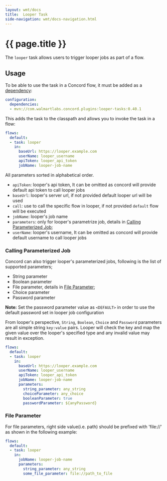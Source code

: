 ```yaml
---
layout: wmt/docs
title:  Looper Task
side-navigation: wmt/docs-navigation.html
---
```


# {{ page.title }}
The `looper` task allows users to trigger looper jobs as part of a flow. 

<a name="usage"/>

## Usage

To be able to use the task in a Concord flow, it must be added as a
[dependency](../getting-started/concord-dsl.html#dependencies):

```yaml
configuration:
  dependencies:
  - mvn://com.walmartlabs.concord.plugins:looper-tasks:0.40.1
```

This adds the task to the classpath and allows you to invoke the task in a flow:

```yaml
flows:
  default:
  - task: looper
    in:
      baseUrl: https://looper.example.com
      userName: looper_username
      apiToken: looper_api_token
      jobName: looper-job-name
```
All parameters sorted in alphabetical order.

- `apiToken`: looper's api token, It can be omitted as concord will provide default api token to call looper jobs
- `baseUrl`: looper's server url, if not provided default looper url will be used
- `call`: use to call the specific flow in looper, if not provided `default` flow will be executed
- `jobName`: looper's job name
- `parameters`: only for looper's parametrize job, details in [Calling Parameterized Job](#calling-parameterized-job);
- `userName`: looper's username, It can be omitted as concord will provide default username to call looper jobs

### Calling Parameterized Job
Concord can also trigger looper's parameterized jobs, following is the list of supported parameters;

- String parameter
- Boolean parameter
- File parameter, details in [File Parameter](#file-parameter);
- Choice parameter
- Password parameter

**Note:** Set the password parameter value as `<DEFAULT>` in order to use the default password set 
in looper job configuration

From looper's perspective, `String`, `Boolean`, `Choice` and `Password` parameters are all simple string `key:value` pairs. Looper
will check the key and map the given value over the looper's specified type and any invalid value may result in exception.

```yaml
flows:
  default:
  - task: looper
    in:
      baseUrl: https://looper.example.com
      userName: looper_username
      apiToken: looper_api_token
      jobName: looper-job-name
      parameters:
        string_parameter: any_string
        choiceParameter: any_choice
        booleanParameter: true
        passwordParameter: ${anyPassword}
```
### File Parameter
For file parameters, right side value(i.e. path) should be prefixed with 'file://' as shown in the following example:

```yaml
flows:
  default:
  - task: looper
    in:
      jobName: looper-job-name
      parameters:
        string_parameter: any_string
        some_file_parameter: file://path_to_file
```